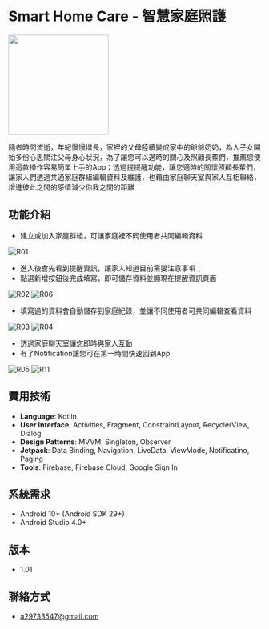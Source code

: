 # Smart Home Care - 智慧家庭照護

[<img src="https://i.imgur.com/I58bWLd.png" width="200">](https://play.google.com/store/apps/details?id=com.czerny.smarthomecare)

隨者時間流逝，年紀慢慢增長，家裡的父母陸續變成家中的爺爺奶奶，為人子女開始多份心思關注父母身心狀況，為了讓您可以適時的關心及照顧長輩們，推薦您使用這款操作容易簡單上手的App；透過提提醒功能，讓您適時的關懷照顧長輩們，讓家人們透過共通家庭群組編輯資料及維護，也藉由家庭聊天室與家人互相聯絡，增進彼此之間的感情減少你我之間的距離

## 功能介紹

* 建立或加入家庭群組，可讓家庭裡不同使用者共同編輯資料

![R01](https://user-images.githubusercontent.com/77201717/123233798-f3b54880-d50c-11eb-9b58-b8b7531b962b.png)

* 進入後會先看到提醒資訊，讓家人知道目前需要注意事項；
* 點選新增按鈕後完成填寫，即可儲存資料並顯現在提醒資訊頁面

![R02](https://user-images.githubusercontent.com/77201717/123260156-d3df4e00-d527-11eb-96f5-baf7ac2cd195.png)
![R06](https://user-images.githubusercontent.com/77201717/123260213-e5c0f100-d527-11eb-9e6e-b58dd029bc7b.png)

* 填寫過的資料會自動儲存到家庭紀錄，並讓不同使用者可共同編輯查看資料

![R03](https://user-images.githubusercontent.com/77201717/123296070-e6b64a80-d548-11eb-96d4-bcfd74e1768f.png)
![R04](https://user-images.githubusercontent.com/77201717/123260344-0a1ccd80-d528-11eb-85aa-60bf3dc82a55.png)

* 透過家庭聊天室讓您即時與家人互動
* 有了Notification讓您可在第一時間快速回到App

![R05](https://user-images.githubusercontent.com/77201717/123260541-42241080-d528-11eb-855d-35410a80f71d.png)
![R11](https://user-images.githubusercontent.com/77201717/123260777-8dd6ba00-d528-11eb-826e-7907047f47bd.png)

## 實用技術
* **Language**: Kotlin
* **User Interface**: Activities, Fragment, ConstraintLayout, RecyclerView, Dialog
* **Design Patterns**: MVVM, Singleton, Observer
* **Jetpack**: Data Binding, Navigation, LiveData, ViewMode, Notificatino, Paging
* **Tools**: Firebase, Firebase Cloud, Google Sign In 

## 系統需求
* Android 10+ (Android SDK 29+)
* Android Studio 4.0+

## 版本
* 1.01

## 聯絡方式
* a29733547@gmail.com





